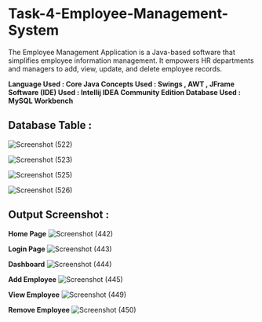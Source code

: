 # Task-4-Employee-Management-System
The Employee Management Application is a Java-based software that simplifies employee information management. It empowers HR departments and managers to add, view, update, and delete employee records.

**Language Used : Core Java
Concepts Used : Swings , AWT , JFrame
Software (IDE) Used : Intellij IDEA Community Edition
Database Used : MySQL Workbench**

## Database Table : 

![Screenshot (522)](https://github.com/prajwalchapke055/Task-4-Employee-Management-System/assets/122814333/f50ef35f-7141-4744-8332-6df04a8dc54f)

![Screenshot (523)](https://github.com/prajwalchapke055/Task-4-Employee-Management-System/assets/122814333/3c455a5c-4ef1-4781-853f-e2efbb57bfd6)

![Screenshot (525)](https://github.com/prajwalchapke055/Task-4-Employee-Management-System/assets/122814333/d2dbf048-fc84-4c77-a553-ade01aceac96)

![Screenshot (526)](https://github.com/prajwalchapke055/Task-4-Employee-Management-System/assets/122814333/c3ce52b7-ca14-4ca1-b995-87f8fb4e67b0)

## Output Screenshot : 

**Home Page**
![Screenshot (442)](https://github.com/prajwalchapke055/Task-4-Employee-Management-System/assets/122814333/b28158da-c2f5-4aa3-bfa1-bac5b8024708)

**Login Page**
![Screenshot (443)](https://github.com/prajwalchapke055/Task-4-Employee-Management-System/assets/122814333/e4ed070f-f07d-47d5-80c3-b2cb9f9d7953)

**Dashboard**
![Screenshot (444)](https://github.com/prajwalchapke055/Task-4-Employee-Management-System/assets/122814333/6a2413d9-f986-4ec5-9103-3c9f1431d681)

**Add Employee**
![Screenshot (445)](https://github.com/prajwalchapke055/Task-4-Employee-Management-System/assets/122814333/b485590c-810b-4a6b-9cfe-5b27378b9d44)

**View Employee**
![Screenshot (449)](https://github.com/prajwalchapke055/Task-4-Employee-Management-System/assets/122814333/b244230d-98d4-4795-98eb-9fe705846ef9)

**Remove Employee**
![Screenshot (450)](https://github.com/prajwalchapke055/Task-4-Employee-Management-System/assets/122814333/1563c0f1-677d-4845-8550-64a85a845b34)
